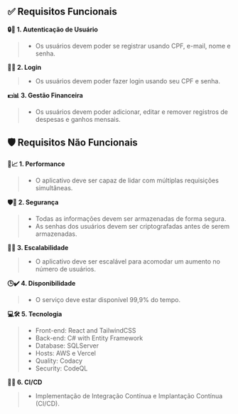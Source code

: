 ## ✅ Requisitos Funcionais

**🔒👤 1. Autenticação de Usuário**
  > - Os usuários devem poder se registrar usando CPF, e-mail, nome e senha.

**🚪🔑 2. Login**
  > - Os usuários devem poder fazer login usando seu CPF e senha.

**💵📊 3. Gestão Financeira**
  > - Os usuários devem poder adicionar, editar e remover registros de despesas e ganhos mensais.

## 🛡️ Requisitos Não Funcionais

**🚀📈 1. Performance**
  > - O aplicativo deve ser capaz de lidar com múltiplas requisições simultâneas.

**🛡️🔐 2. Segurança**
  > - Todas as informações devem ser armazenadas de forma segura.
  > - As senhas dos usuários devem ser criptografadas antes de serem armazenadas.

**📏🆙 3. Escalabilidade**
  > - O aplicativo deve ser escalável para acomodar um aumento no número de usuários.

**🕒✔️ 4. Disponibilidade**
  > - O serviço deve estar disponível 99,9% do tempo.

**💻🛠️ 5. Tecnologia**
  > - Front-end: React and TailwindCSS
  > - Back-end: C# with Entity Framework
  > - Database: SQLServer
  > - Hosts: AWS e Vercel
  > - Quality: Codacy
  > - Security: CodeQL

**🔄🌟 6. CI/CD**
  > - Implementação de Integração Contínua e Implantação Contínua (CI/CD).